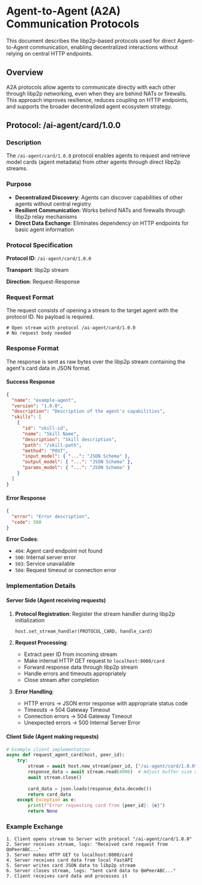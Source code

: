 # Agent-to-Agent (A2A) Communication Protocols

This document describes the libp2p-based protocols used for direct Agent-to-Agent communication, enabling decentralized interactions without relying on central HTTP endpoints.

## Overview

A2A protocols allow agents to communicate directly with each other through libp2p networking, even when they are behind NATs or firewalls. This approach improves resilience, reduces coupling on HTTP endpoints, and supports the broader decentralized agent ecosystem strategy.

## Protocol: /ai-agent/card/1.0.0

### Description

The `/ai-agent/card/1.0.0` protocol enables agents to request and retrieve model cards (agent metadata) from other agents through direct libp2p streams.

### Purpose

- **Decentralized Discovery**: Agents can discover capabilities of other agents without central registry
- **Resilient Communication**: Works behind NATs and firewalls through libp2p relay mechanisms  
- **Direct Data Exchange**: Eliminates dependency on HTTP endpoints for basic agent information

### Protocol Specification

**Protocol ID**: `/ai-agent/card/1.0.0`

**Transport**: libp2p stream

**Direction**: Request-Response

### Request Format

The request consists of opening a stream to the target agent with the protocol ID. No payload is required.

```
# Open stream with protocol /ai-agent/card/1.0.0
# No request body needed
```

### Response Format

The response is sent as raw bytes over the libp2p stream containing the agent's card data in JSON format.

#### Success Response

```json
{
  "name": "example-agent", 
  "version": "1.0.0",
  "description": "Description of the agent's capabilities",
  "skills": [
    {
      "id": "skill-id",
      "name": "Skill Name", 
      "description": "Skill description",
      "path": "/skill-path",
      "method": "POST",
      "input_model": { "...": "JSON Schema" },
      "output_model": { "...": "JSON Schema" },
      "params_model": { "...": "JSON Schema" }
    }
  ]
}
```

#### Error Response

```json
{
  "error": "Error description",
  "code": 500
}
```

**Error Codes**:
- `404`: Agent card endpoint not found
- `500`: Internal server error
- `503`: Service unavailable  
- `504`: Request timeout or connection error

### Implementation Details

#### Server Side (Agent receiving requests)

1. **Protocol Registration**: Register the stream handler during libp2p initialization
   ```python
   host.set_stream_handler(PROTOCOL_CARD, handle_card)
   ```

2. **Request Processing**: 
   - Extract peer ID from incoming stream
   - Make internal HTTP GET request to `localhost:8000/card`
   - Forward response data through libp2p stream
   - Handle errors and timeouts appropriately
   - Close stream after completion

3. **Error Handling**:
   - HTTP errors → JSON error response with appropriate status code
   - Timeouts → 504 Gateway Timeout
   - Connection errors → 504 Gateway Timeout  
   - Unexpected errors → 500 Internal Server Error

#### Client Side (Agent making requests)

```python
# Example client implementation
async def request_agent_card(host, peer_id):
    try:
        stream = await host.new_stream(peer_id, ["/ai-agent/card/1.0.0"])
        response_data = await stream.read(4096)  # Adjust buffer size as needed
        await stream.close()
        
        card_data = json.loads(response_data.decode())
        return card_data
    except Exception as e:
        print(f"Error requesting card from {peer_id}: {e}")
        return None
```

### Example Exchange

```
1. Client opens stream to Server with protocol "/ai-agent/card/1.0.0"
2. Server receives stream, logs: "Received card request from QmPeerABC..."
3. Server makes HTTP GET to localhost:8000/card  
4. Server receives card data from local FastAPI
5. Server writes card JSON data to libp2p stream
6. Server closes stream, logs: "Sent card data to QmPeerABC..."
7. Client receives card data and processes it
```
